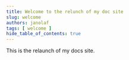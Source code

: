 ```yaml
---
title: Welcome to the relunch of my doc site
slug: welcome
authors: janolaf
tags: [ welcome ]
hide_table_of_contents: true
---
```


This is the relaunch of my docs site.


